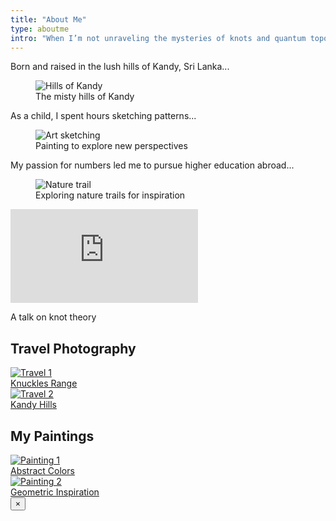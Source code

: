 ```yaml
---
title: "About Me"
type: aboutme
intro: "When I’m not unraveling the mysteries of knots and quantum topology, you can usually find me with a paintbrush in hand..."
---
```


<p>Born and raised in the lush hills of Kandy, Sri Lanka...</p>

<figure class="story-img">
  <img src="/uploads/kandy.png" alt="Hills of Kandy">
  <figcaption>The misty hills of Kandy</figcaption>
</figure>

<p>As a child, I spent hours sketching patterns...</p>

<figure class="story-img">
  <img src="/uploads/art1.jpeg" alt="Art sketching">
  <figcaption>Painting to explore new perspectives</figcaption>
</figure>

<p>My passion for numbers led me to pursue higher education abroad...</p>

<figure class="story-img">
  <img src="/uploads/hike1.jpeg" alt="Nature trail">
  <figcaption>Exploring nature trails for inspiration</figcaption>
</figure>

<div class="clear-both"></div>

<div class="video-container my-6">
  <iframe src="https://www.youtube.com/embed/YOUR_VIDEO_ID" frameborder="0" allowfullscreen></iframe>
</div>
<p class="video-caption text-center text-gray-600 mb-6">A talk on knot theory</p>

<section class="gallery-section mb-6">
  <h2>Travel Photography</h2>
  <div class="gallery-grid">
    <a class="gallery-link" href="/uploads/hike1.jpeg" data-caption="Knuckles Range">
      <img src="/uploads/hike1.jpeg" alt="Travel 1">
      <div class="thumb-caption">Knuckles Range</div>
    </a>
    <a class="gallery-link" href="/uploads/kandy.png" data-caption="Kandy Hills">
      <img src="/uploads/kandy.png" alt="Travel 2">
      <div class="thumb-caption">Kandy Hills</div>
    </a>
  </div>
</section>

<section class="gallery-section mb-6">
  <h2>My Paintings</h2>
  <div class="gallery-grid">
    <a class="gallery-link" href="/uploads/art1.jpeg" data-caption="Abstract Colors">
      <img src="/uploads/art1.jpeg" alt="Painting 1">
      <div class="thumb-caption">Abstract Colors</div>
    </a>
    <a class="gallery-link" href="/uploads/art1.jpeg" data-caption="Geometric Inspiration">
      <img src="/uploads/art1.jpeg" alt="Painting 2">
      <div class="thumb-caption">Geometric Inspiration</div>
    </a>
  </div>
</section>

<div id="lightbox" class="lightbox hidden">
  <button id="lb-close" class="lb-close" aria-label="Close">×</button>
  <img id="lb-img" src="" alt="">
  <p id="lb-caption" class="lb-caption"></p>
</div>

<script>
(function(){
  const links = document.querySelectorAll('.gallery-link');
  const lb = document.getElementById('lightbox');
  const lbImg = document.getElementById('lb-img');
  const lbCaption = document.getElementById('lb-caption');
  const lbClose = document.getElementById('lb-close');

  function openLB(href, caption){
    lbImg.src = href;
    lbCaption.textContent = caption;
    lb.classList.remove('hidden');
    document.body.style.overflow = 'hidden';
  }
  function closeLB(){
    lb.classList.add('hidden');
    lbImg.src = '';
    lbCaption.textContent = '';
    document.body.style.overflow = '';
  }

  links.forEach(a => a.addEventListener('click', e => {
    e.preventDefault();
    openLB(a.href, a.dataset.caption);
  }));
  lbClose.addEventListener('click', closeLB);
  lb.addEventListener('click', e => { if(e.target===lb) closeLB(); });
  document.addEventListener('keydown', e => { if(e.key==='Escape') closeLB(); });
})();
</script>












